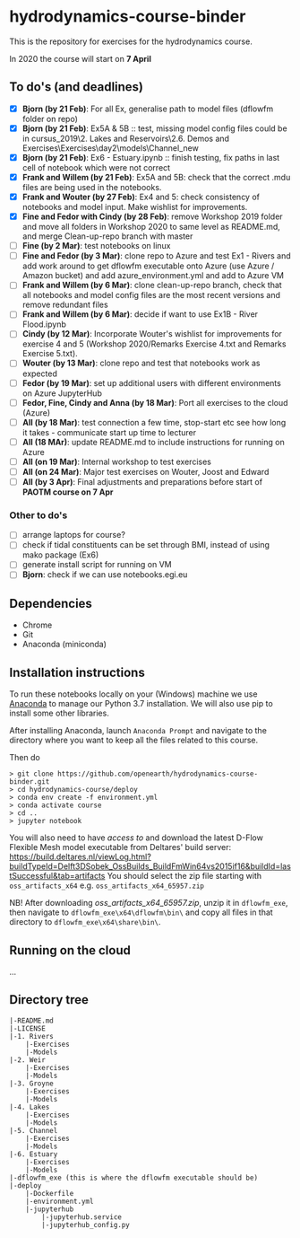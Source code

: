 # hydrodynamics-course-binder

This is the repository for exercises for the hydrodynamics course.

In 2020 the course will start on **7 April**

## To do's (and deadlines)
- [x] **Bjorn (by 21 Feb)**: For all Ex, generalise path to model files (dflowfm folder on repo)
- [x] **Bjorn (by 21 Feb)**: Ex5A & 5B :: test, missing model config files could be in cursus_2019\2. Lakes and Reservoirs\2.6. Demos and Exercises\Exercises\day2\models\Channel_new
- [x] **Bjorn (by 21 Feb)**: Ex6 - Estuary.ipynb :: finish testing, fix paths in last cell of notebook which were not correct
- [x] **Frank and Willem (by 21 Feb)**: Ex5A and 5B: check that the correct .mdu files are being used in the notebooks.
- [x] **Frank and Wouter (by 27 Feb)**: Ex4 and 5: check consistency of notebooks and model input. Make wishlist for improvements.
- [x] **Fine and Fedor with Cindy (by 28 Feb)**: remove Workshop 2019 folder and move all folders in Workshop 2020 to same level as README.md, and merge Clean-up-repo branch with master
- [ ] **Fine (by 2 Mar)**: test notebooks on linux
- [ ] **Fine and Fedor (by 3 Mar)**: clone repo to Azure and test Ex1 - Rivers and add work around to get dflowfm executable onto Azure (use Azure / Amazon bucket) and add azure_environment.yml and add to Azure VM
- [ ] **Frank and Willem (by 6 Mar)**: clone clean-up-repo branch, check that all notebooks and model config files are the most recent versions and remove redundant files
- [ ] **Frank and Willem (by 6 Mar)**: decide if want to use Ex1B - River Flood.ipynb
- [ ] **Cindy (by 12 Mar)**: Incorporate Wouter's wishlist for improvements for exercise 4 and 5 (Workshop 2020/Remarks Exercise 4.txt and Remarks Exercise 5.txt).
- [ ] **Wouter (by 13 Mar)**: clone repo and test that notebooks work as expected
- [ ] **Fedor (by 19 Mar)**: set up additional users with different environments on Azure JupyterHub
- [ ] **Fedor, Fine, Cindy and Anna (by 18 Mar)**: Port all exercises to the cloud (Azure)
- [ ] **All (by 18 Mar)**: test connection a few time, stop-start etc see how long it takes - communicate start up time to lecturer
- [ ] **All (18 MAr)**: update README.md to include instructions for running on Azure
- [ ] **All (on 19 Mar)**: Internal workshop to test exercises
- [ ] **All (on 24 Mar)**: Major test exercises on Wouter, Joost and Edward
- [ ] **All (by 3 Apr)**: Final adjustments and preparations before start of **PAOTM course on 7 Apr**

### Other to do's

- [ ] arrange laptops for course?
- [ ] check if tidal constituents can be set through BMI, instead of using mako package (Ex6)
- [ ] generate install script for running on VM
- [ ] **Bjorn**: check if we can use notebooks.egi.eu

## Dependencies
* Chrome
* Git
* Anaconda (miniconda)

## Installation instructions
To run these notebooks locally on your (Windows) machine we use [Anaconda](https://repo.anaconda.com/archive/Anaconda3-2019.10-Windows-x86_64.exe) to manage our Python 3.7 installation. We will also use pip to install some other libraries.

After installing Anaconda, launch `Anaconda Prompt` and navigate to the directory where you want to keep all the files related to this course.

Then do
```
> git clone https://github.com/openearth/hydrodynamics-course-binder.git
> cd hydrodynamics-course/deploy
> conda env create -f environment.yml
> conda activate course
> cd ..
> jupyter notebook
```

You will also need to have _access to_ and download the latest D-Flow Flexible Mesh model executable from Deltares' build server:
https://build.deltares.nl/viewLog.html?buildTypeId=Delft3DSobek_OssBuilds_BuildFmWin64vs2015if16&buildId=lastSuccessful&tab=artifacts
You should select the zip file starting with `oss_artifacts_x64` e.g. `oss_artifacts_x64_65957.zip`

NB! After downloading _oss_artifacts_x64_65957.zip_, unzip it in `dflowfm_exe`, then navigate to `dflowfm_exe\x64\dflowfm\bin\`
and copy all files in that directory to `dflowfm_exe\x64\share\bin\`.

## Running on the cloud
...

## Directory tree
```
|-README.md
|-LICENSE
|-1. Rivers
	|-Exercises
	|-Models
|-2. Weir
	|-Exercises
	|-Models
|-3. Groyne
	|-Exercises
	|-Models
|-4. Lakes
	|-Exercises
	|-Models
|-5. Channel
	|-Exercises
	|-Models
|-6. Estuary
	|-Exercises
	|-Models
|-dflowfm_exe (this is where the dflowfm executable should be)
|-deploy
	|-Dockerfile
	|-environment.yml
	|-jupyterhub
		|-jupyterhub.service
        |-jupyterhub_config.py 
```
